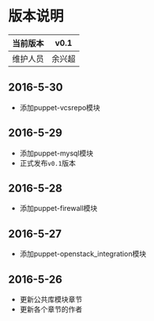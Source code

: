# 版本说明

|当前版本| v0.1| 
|:---:|:---:|
|维护人员|余兴超| 

## 2016-5-30
  - 添加puppet-vcsrepo模块
## 2016-5-29
  - 添加puppet-mysql模块
  - 正式发布`v0.1`版本
## 2016-5-28
  - 添加puppet-firewall模块
## 2016-5-27
  - 添加puppet-openstack_integration模块
## 2016-5-26 
  - 更新公共库模块章节
  - 更新各个章节的作者